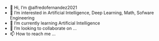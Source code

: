 - 👋 Hi, I’m @alfredofernandez2021
- 👀 I’m interested in Artificial Intelligence, Deep Learning, Math, Sofware Engineering
- 🌱 I’m currently learning Artificial Intelligence
- 💞️ I’m looking to collaborate on ...
- 📫 How to reach me ...

<!---
alfredofernandez2021/alfredofernandez2021 is a ✨ special ✨ repository because its `README.md` (this file) appears on your GitHub profile.
You can click the Preview link to take a look at your changes.
--->
